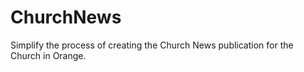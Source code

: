 # ChurchNews 
Simplify the process of creating the Church News publication for the Church in Orange.
